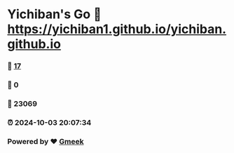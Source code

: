 # Yichiban's Go :link: https://yichiban1.github.io/yichiban.github.io 
### :page_facing_up: [17](https://yichiban1.github.io/yichiban.github.io/tag.html) 
### :speech_balloon: 0 
### :hibiscus: 23069 
### :alarm_clock: 2024-10-03 20:07:34 
### Powered by :heart: [Gmeek](https://github.com/Meekdai/Gmeek)
